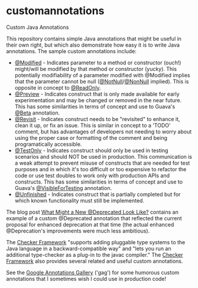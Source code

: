 # customannotations
Custom Java Annotations

This repository contains simple Java annotations that might be useful in their own right, but which also demonstrate how easy it is to write Java annotations. The sample custom annotations include:
* [@Modified](https://github.com/dustinmarx/customannotations/blob/master/dustin/examples/annotations/Modified.java) - Indicates parameter to a method or constructor (ouch!) might/will be modified by that method or constructor (yucky). This potentially modifiability of a parameter modified with @Modified implies that the parameter cannot be null ([@NotNull](https://www.jetbrains.com/help/idea/nullable-and-notnull-annotations.html)/[@NonNull](https://checkerframework.org/api/org/checkerframework/checker/nullness/qual/NonNull.html) implied). This is opposite in concept to [@ReadOnly](https://checkerframework.org/manual/#igj-checker).
* [@Preview](https://github.com/dustinmarx/customannotations/blob/master/dustin/examples/annotations/Preview.java) - Indicates construct that is only made available for early experimentation and may be changed or removed in the near future. This has some similarities in terms of concept and use to Guava's [@Beta](https://github.com/google/guava/blob/master/guava/src/com/google/common/annotations/Beta.java) annotation.
* [@Revisit](https://github.com/dustinmarx/customannotations/blob/master/dustin/examples/annotations/Revisit.java) - Indicates construct needs to be "revisited" to enhance it, clean it up, or fix an issue. This is similar in concept to a 'TODO' comment, but has advantages of developers not needing to worry about using the proper case or formatting of the comment and being programatically accessible.
* [@TestOnly](https://github.com/dustinmarx/customannotations/blob/master/dustin/examples/annotations/TestOnly.java) - Indicates construct should only be used in testing scenarios and should NOT be used in production. This communication is a weak attempt to prevent misuse of constructs that are needed for test purposes and in which it's too difficult or too expensive to refactor the code or use test doubles to work only with production APIs and constructs. This has some similarities in terms of concept and use to Guava's [@VisibleForTesting](https://github.com/google/guava/blob/master/guava/src/com/google/common/annotations/VisibleForTesting.java) annotation.
* [@Unfinished](https://github.com/dustinmarx/customannotations/blob/master/dustin/examples/annotations/Unfinished.java) - Indicates construct that is partially completed but for which known functionality must still be implemented.

The blog post [What Might a New @Deprecated Look Like?](https://marxsoftware.blogspot.com/2015/11/what-might-new-deprecated-look-like.html) contains an example of a custom @Deprecated annotation that reflected the current proposal for enhanced deprecation at that time (the actual enhanced @Deprecation's improvements were much less ambitious).

The [Checker Framework](https://checkerframework.org/manual/) "supports adding pluggable type systems to the Java language in a backward-compatible way" and "lets you run an additional type-checker as a plug-in to the javac compiler." The [Checker Framework](https://marxsoftware.blogspot.com/2012/10/the-checker-framework.html) also provides several related and useful custom annotations.

See the [Google Annotations Gallery](https://code.google.com/archive/p/gag/) ('gag') for some humorous custom annotations that I sometimes wish I could use in production code!
